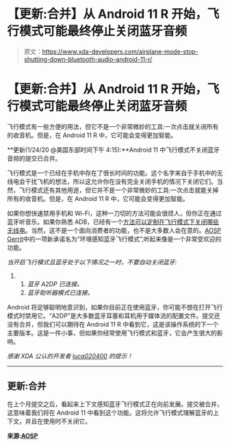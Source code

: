 # 【更新:合并】从 Android 11 R 开始，飞行模式可能最终停止关闭蓝牙音频

> 原文：<https://www.xda-developers.com/airplane-mode-stop-shutting-down-bluetooth-audio-android-11-r/>

# 【更新:合并】从 Android 11 R 开始，飞行模式可能最终停止关闭蓝牙音频

飞行模式有一些方便的用法，但它不是一个非常微妙的工具:一次点击就关闭所有的收音机。但是，在 Android 11 R 中，它可能会变得更加智能。

**更新(1/24/20 @美国东部时间下午 4:15):**Android 11 中飞行模式不关闭蓝牙音频的提交已合并。

飞行模式是一个已经在手机中存在了很长时间的功能。这个名字来自于手机中的无线电会干扰飞机的想法，所以这允许你在没有完全关闭手机的情况下关闭它们。当然，飞行模式还有其他用途，但它并不是一个非常微妙的工具:一次点击就能关掉所有的收音机。但是，在 Android 11 R 中，它可能会变得更加智能。

如果你想快速禁用手机和 Wi-Fi，这种一刀切的方法可能会很烦人，但你正在通过蓝牙听音乐。如果你熟悉 ADB，已经有一个[方法可以定制在飞行模式下关闭哪些无线电](https://www.xda-developers.com/customize-radios-airplane-mode-android/)。当然，这不是一个面向消费者的功能，也不是大多数人会在意的。[AOSP Gerrit](https://android-review.googlesource.com/c/platform/frameworks/base/+/1179105)中的一项新承诺名为“环境感知蓝牙飞行模式”,听起来像是一个非常受欢迎的功能。

*当开启飞行模式且蓝牙处于以下情况之一时，不要自动关闭蓝牙:*

1.  1.  *蓝牙 A2DP 已连接。*
    2.  *蓝牙助听器模式已连接。*

Android 将足够聪明地意识到，如果你目前正在使用蓝牙，你可能不想在打开飞行模式时禁用它。“A2DP”是大多数蓝牙耳塞和耳机用于媒体流的配置文件。提交还没有合并，但我们可以期待在 Android 11 R 中看到它，这是该操作系统的下一个主要版本。这是一件小事，但如果你经常使用飞行模式和蓝牙，它会产生很大的影响。

*感谢 XDA 公认的开发者 [luca020400](https://forum.xda-developers.com/member.php?u=5778309) 的提示！*

* * *

## 更新:合并

在上个月提交之后，看起来上下文感知蓝牙飞行模式正在向前发展。提交被合并，这意味着我们将在 Android 11 中看到这个功能。这将允许飞行模式理解蓝牙的上下文，并且在使用时不关闭它。

**来源:[AOSP](https://android-review.googlesource.com/c/platform/frameworks/base/+/1179105)**
